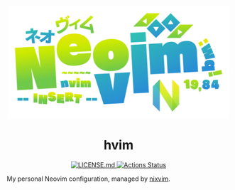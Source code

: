 <div align="center">
    <img src="https://github.com/Aikoyori/ProgrammingVTuberLogos/blob/main/Neovim/NeovimLogo.png?raw=true" alt="Neovim Vtuber Logo" width="500" />
    <br/>
    <h1>hvim</h1>
</div>

<div align="center">
    <p>
        <a href="https://github.com/hbjydev/hvim/blob/main/LICENSE">
            <img src="https://img.shields.io/github/license/hbjydev/hvim?style=for-the-badge" alt="LICENSE.md" />
        </a>
        <a href="https://github.com/hbjydev/hvim/actions/workflows/cache.yaml">
            <img src="https://img.shields.io/github/actions/workflow/status/hbjydev/hvim/.github%2Fworkflows%2Fcache.yaml?branch=main&style=for-the-badge&logo=github" alt="Actions Status" />
        </a>
</div>

My personal Neovim configuration, managed by
[nixvim](https://github.com/nix-community/nixvim).
